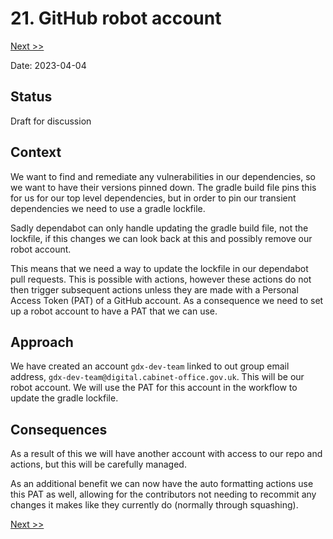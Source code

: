 # 21. GitHub robot account

[Next >>](9999-end.md)

Date: 2023-04-04

## Status

Draft for discussion

## Context

We want to find and remediate any vulnerabilities in our dependencies, so we want to have their versions pinned down.
The gradle build file pins this for us for our top level dependencies, but in order to pin our transient
dependencies we need to use a gradle lockfile.

Sadly dependabot can only handle updating the gradle build file, not the lockfile, if this changes we can look back at
this and possibly remove our robot account.

This means that we need a way to update the lockfile in our dependabot pull requests. This is possible with actions,
however these actions do not then trigger subsequent actions unless they are made with a Personal Access Token (PAT) of
a GitHub account. As a consequence we need to set up a robot account to have a PAT that we can use.

## Approach

We have created an account `gdx-dev-team` linked to out group email
address, `gdx-dev-team@digital.cabinet-office.gov.uk`. This will be our robot account. We will use the PAT for this
account in the workflow to update the gradle lockfile.

## Consequences

As a result of this we will have another account with access to our repo and actions, but this will be carefully
managed.

As an additional benefit we can now have the auto formatting actions use this PAT as well, allowing for the contributors
not needing to recommit any changes it makes like they currently do (normally through squashing).

[Next >>](9999-end.md)

